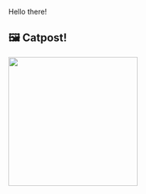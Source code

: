 Hello there!



## 🖼️ Catpost!

<sub>
    <img src="https://cdn2.thecatapi.com/images/s8R7XaDy-.jpg" height="256">
</sub>

